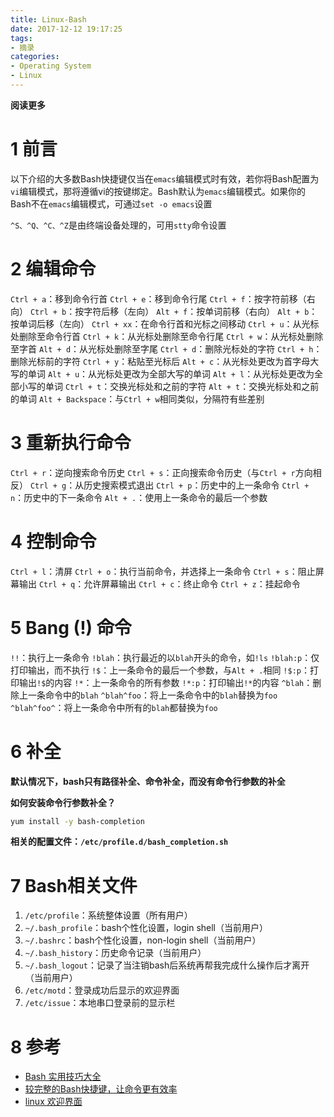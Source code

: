 ```yaml
---
title: Linux-Bash
date: 2017-12-12 19:17:25
tags: 
- 摘录
categories: 
- Operating System
- Linux
---
```


**阅读更多**

<!--more-->

# 1 前言

以下介绍的大多数Bash快捷键仅当在`emacs`编辑模式时有效，若你将Bash配置为`vi`编辑模式，那将遵循vi的按键绑定。Bash默认为`emacs`编辑模式。如果你的Bash不在`emacs`编辑模式，可通过`set -o emacs`设置

`^S、^Q、^C、^Z`是由终端设备处理的，可用`stty`命令设置

# 2 编辑命令

`Ctrl + a`：移到命令行首
`Ctrl + e`：移到命令行尾
`Ctrl + f`：按字符前移（右向）
`Ctrl + b`：按字符后移（左向）
`Alt + f`：按单词前移（右向）
`Alt + b`：按单词后移（左向）
`Ctrl + xx`：在命令行首和光标之间移动
`Ctrl + u`：从光标处删除至命令行首
`Ctrl + k`：从光标处删除至命令行尾
`Ctrl + w`：从光标处删除至字首
`Alt + d`：从光标处删除至字尾
`Ctrl + d`：删除光标处的字符
`Ctrl + h`：删除光标前的字符
`Ctrl + y`：粘贴至光标后
`Alt + c`：从光标处更改为首字母大写的单词
`Alt + u`：从光标处更改为全部大写的单词
`Alt + l`：从光标处更改为全部小写的单词
`Ctrl + t`：交换光标处和之前的字符
`Alt + t`：交换光标处和之前的单词
`Alt + Backspace`：与`Ctrl + w`相同类似，分隔符有些差别

# 3 重新执行命令

`Ctrl + r`：逆向搜索命令历史
`Ctrl + s`：正向搜索命令历史（与`Ctrl + r`方向相反）
`Ctrl + g`：从历史搜索模式退出
`Ctrl + p`：历史中的上一条命令
`Ctrl + n`：历史中的下一条命令
`Alt + .`：使用上一条命令的最后一个参数

# 4 控制命令

`Ctrl + l`：清屏
`Ctrl + o`：执行当前命令，并选择上一条命令
`Ctrl + s`：阻止屏幕输出
`Ctrl + q`：允许屏幕输出
`Ctrl + c`：终止命令
`Ctrl + z`：挂起命令

# 5 Bang (!) 命令

`!!`：执行上一条命令
`!blah`：执行最近的以`blah`开头的命令，如`!ls`
`!blah:p`：仅打印输出，而不执行
`!$`：上一条命令的最后一个参数，与`Alt + .`相同
`!$:p`：打印输出`!$`的内容
`!*`：上一条命令的所有参数
`!*:p`：打印输出`!*`的内容
`^blah`：删除上一条命令中的`blah`
`^blah^foo`：将上一条命令中的`blah`替换为`foo`
`^blah^foo^`：将上一条命令中所有的`blah`都替换为`foo`

# 6 补全

**默认情况下，bash只有路径补全、命令补全，而没有命令行参数的补全**

**如何安装命令行参数补全？**

```sh
yum install -y bash-completion
```

**相关的配置文件：`/etc/profile.d/bash_completion.sh`**

# 7 Bash相关文件

1. `/etc/profile`：系统整体设置（所有用户）
1. `~/.bash_profile`：bash个性化设置，login shell（当前用户）
1. `~/.bashrc`：bash个性化设置，non-login shell（当前用户）
1. `~/.bash_history`：历史命令记录（当前用户）
1. `~/.bash_logout`：记录了当注销bash后系统再帮我完成什么操作后才离开（当前用户）
1. `/etc/motd`：登录成功后显示的欢迎界面
1. `/etc/issue`：本地串口登录前的显示栏

# 8 参考

* [Bash 实用技巧大全](https://www.cnblogs.com/napoleon_liu/articles/1952228.html)
* [较完整的Bash快捷键，让命令更有效率](http://www.linuxde.net/2011/11/1877.html)
* [linux 欢迎界面](https://www.cnblogs.com/linquan/p/4998175.html)
